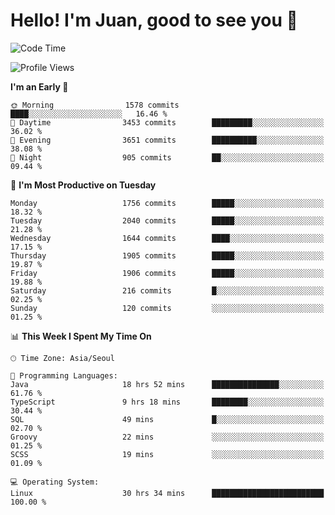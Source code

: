 # Hello! I'm Juan, good to see you 👋

<!--
**Y-k-Y/Y-k-Y** is a ✨ _special_ ✨ repository because its `README.md` (this file) appears on your GitHub profile.

Here are some ideas to get you started:

- 🔭 I’m currently working on ...
- 🌱 I’m currently learning ...
- 👯 I’m looking to collaborate on ...
- 🤔 I’m looking for help with ...
- 💬 Ask me about ...
- 📫 How to reach me: ...
- 😄 Pronouns: ...
- ⚡ Fun fact: ...
-->
<!--
![Profile views](https://gpvc.arturio.dev/Y-k-Y)

[![Omid Nikrah StackOverflow](https://github-readme-stackoverflow.vercel.app/?userID=9517076)](https://stackoverflow.com/users/9517076/i-have-10-fingers)
-->

<!--START_SECTION:waka-->
![Code Time](http://img.shields.io/badge/Code%20Time-1%2C396%20hrs%2023%20mins-blue)

![Profile Views](http://img.shields.io/badge/Profile%20Views-0-blue)

**I'm an Early 🐤** 

```text
🌞 Morning                1578 commits        ████░░░░░░░░░░░░░░░░░░░░░   16.46 % 
🌆 Daytime                3453 commits        █████████░░░░░░░░░░░░░░░░   36.02 % 
🌃 Evening                3651 commits        ██████████░░░░░░░░░░░░░░░   38.08 % 
🌙 Night                  905 commits         ██░░░░░░░░░░░░░░░░░░░░░░░   09.44 % 
```
📅 **I'm Most Productive on Tuesday** 

```text
Monday                   1756 commits        █████░░░░░░░░░░░░░░░░░░░░   18.32 % 
Tuesday                  2040 commits        █████░░░░░░░░░░░░░░░░░░░░   21.28 % 
Wednesday                1644 commits        ████░░░░░░░░░░░░░░░░░░░░░   17.15 % 
Thursday                 1905 commits        █████░░░░░░░░░░░░░░░░░░░░   19.87 % 
Friday                   1906 commits        █████░░░░░░░░░░░░░░░░░░░░   19.88 % 
Saturday                 216 commits         █░░░░░░░░░░░░░░░░░░░░░░░░   02.25 % 
Sunday                   120 commits         ░░░░░░░░░░░░░░░░░░░░░░░░░   01.25 % 
```


📊 **This Week I Spent My Time On** 

```text
🕑︎ Time Zone: Asia/Seoul

💬 Programming Languages: 
Java                     18 hrs 52 mins      ███████████████░░░░░░░░░░   61.76 % 
TypeScript               9 hrs 18 mins       ████████░░░░░░░░░░░░░░░░░   30.44 % 
SQL                      49 mins             █░░░░░░░░░░░░░░░░░░░░░░░░   02.70 % 
Groovy                   22 mins             ░░░░░░░░░░░░░░░░░░░░░░░░░   01.25 % 
SCSS                     19 mins             ░░░░░░░░░░░░░░░░░░░░░░░░░   01.09 % 

💻 Operating System: 
Linux                    30 hrs 34 mins      █████████████████████████   100.00 % 
```


<!--END_SECTION:waka-->
